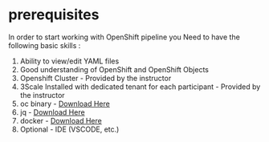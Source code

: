 # prerequisites

In order to start working with OpenShift pipeline you Need to have the following basic skills :

  1. Ability to view/edit YAML files
  2. Good understanding of OpenShift and OpenShift Objects
  3. Openshift Cluster - Provided by the instructor 
  4. 3Scale Installed with dedicated tenant for each participant - Provided by the instructor
  5. oc binary - [Download Here](http://d3s3zqyaz8cp2d.cloudfront.net/pub/openshift-v4/clients/ocp/4.7.0/openshift-client-linux-4.7.0.tar.gz)
  6. jq - [Download Here](https://stedolan.github.io/jq/download/)
  7. docker - [Download Here](https://docs.docker.com/engine/install/)
  7. Optional - IDE (VSCODE, etc.)